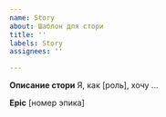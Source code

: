 ```yaml
---
name: Story
about: Шаблон для стори
title: ''
labels: Story
assignees: ''

---
```


**Описание стори**
Я, как [роль], хочу ...

**Epic**
[номер эпика]
